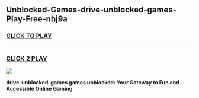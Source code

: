 
## Unblocked-Games-drive-unblocked-games-Play-Free-nhj9a
<h3>
<a href="https://premium76.site?title=drive-unblocked-games&ref=18A1">CLICK TO PLAY</a></h3>
<hr>

<h3>
<a href="https://premium76.site?title=drive-unblocked-games&ref=18A1">CLICK 2 PLAY</a>
  
</h3>

<a href="https://premium76.site?title=drive-unblocked-games&ref=18A1"><img src="https://clearcache.store/games.png"></a>


**drive-unblocked-games games unblocked: Your Gateway to Fun and Accessible Online Gaming**
